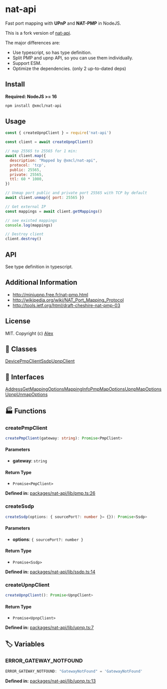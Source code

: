 # nat-api

Fast port mapping with **UPnP** and **NAT-PMP** in NodeJS.

This is a fork version of [nat-api](https://npmjs.org/nat-api).

The major differences are:

- Use typescript, so has type definition.
- Split PMP and upnp API, so you can use them individually.
- Support ESM.
- Optimize the dependencies. (only 2 up-to-dated deps)

## Install

**Required: NodeJS >= 16**

```sh
npm install @xmcl/nat-api
```

## Usage

```js
const { createUpnpClient } = require('nat-api')

const client = await createUpnpClient()

// map 25565 to 25565 for 1 min:
await client.map({
  description: "Mapped by @xmcl/nat-api",
  protocol: 'tcp',
  public: 25565,
  private: 25565,
  ttl: 60 * 1000,
})

// Unmap port public and private port 25565 with TCP by default
await client.unmap({ port: 25565 })

// Get external IP
const mappings = await client.getMappings()

// see existed mappings
console.log(mappings)

// Destroy client
client.destroy()
```

## API

See type definition in typescript.

## Additional Information

- http://miniupnp.free.fr/nat-pmp.html
- http://wikipedia.org/wiki/NAT_Port_Mapping_Protocol
- http://tools.ietf.org/html/draft-cheshire-nat-pmp-03


## License

MIT. Copyright (c) [Alex](https://github.com/alxhotel)

[nat-api-ti]: https://img.shields.io/travis/com/alxhotel/nat-api/master.svg
[nat-api-tu]: https://travis-ci.com/alxhotel/nat-api
[nat-api-ni]: https://img.shields.io/npm/v/nat-api.svg
[nat-api-nu]: https://npmjs.org/package/nat-api
[nat-api-di]: https://david-dm.org/alxhotel/nat-api/status.svg
[nat-api-du]: https://david-dm.org/alxhotel/nat-api
[standard-image]: https://img.shields.io/badge/code_style-standard-brightgreen.svg
[standard-url]: https://standardjs.com

## 🧾 Classes

<div class="definition-grid class"><a href="nat-api/Device">Device</a><a href="nat-api/PmpClient">PmpClient</a><a href="nat-api/Ssdp">Ssdp</a><a href="nat-api/UpnpClient">UpnpClient</a></div>

## 🤝 Interfaces

<div class="definition-grid interface"><a href="nat-api/Address">Address</a><a href="nat-api/GetMappingOptions">GetMappingOptions</a><a href="nat-api/MappingInfo">MappingInfo</a><a href="nat-api/PmpMapOptions">PmpMapOptions</a><a href="nat-api/UpnpMapOptions">UpnpMapOptions</a><a href="nat-api/UpnpUnmapOptions">UpnpUnmapOptions</a></div>

## 🏭 Functions

### createPmpClient

```ts
createPmpClient(gateway: string): Promise<PmpClient>
```
#### Parameters

- **gateway**: `string`
#### Return Type

- `Promise<PmpClient>`

<p style="font-size: 14px; color: var(--vp-c-text-2)">
<strong>Defined in:</strong> <a href="https://github.com/voxelum/minecraft-launcher-core-node/blob/master/packages/nat-api/lib/pmp.ts#L26" target="_blank" rel="noreferrer">packages/nat-api/lib/pmp.ts:26</a>
</p>


### createSsdp

```ts
createSsdp(options: { sourcePort?: number }= {}): Promise<Ssdp>
```
#### Parameters

- **options**: `{ sourcePort?: number }`
#### Return Type

- `Promise<Ssdp>`

<p style="font-size: 14px; color: var(--vp-c-text-2)">
<strong>Defined in:</strong> <a href="https://github.com/voxelum/minecraft-launcher-core-node/blob/master/packages/nat-api/lib/ssdp.ts#L14" target="_blank" rel="noreferrer">packages/nat-api/lib/ssdp.ts:14</a>
</p>


### createUpnpClient

```ts
createUpnpClient(): Promise<UpnpClient>
```
#### Return Type

- `Promise<UpnpClient>`

<p style="font-size: 14px; color: var(--vp-c-text-2)">
<strong>Defined in:</strong> <a href="https://github.com/voxelum/minecraft-launcher-core-node/blob/master/packages/nat-api/lib/upnp.ts#L7" target="_blank" rel="noreferrer">packages/nat-api/lib/upnp.ts:7</a>
</p>



## 🏷️ Variables

### ERROR_GATEWAY_NOTFOUND <Badge type="tip" text="const" />

```ts
ERROR_GATEWAY_NOTFOUND: "GatewayNotFound" = 'GatewayNotFound'
```
<p style="font-size: 14px; color: var(--vp-c-text-2)">
<strong>Defined in:</strong> <a href="https://github.com/voxelum/minecraft-launcher-core-node/blob/master/packages/nat-api/lib/upnp.ts#L13" target="_blank" rel="noreferrer">packages/nat-api/lib/upnp.ts:13</a>
</p>




